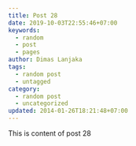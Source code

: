 ```yaml
---
title: Post 28
date: 2019-10-03T22:55:46+07:00
keywords:
  - random
  - post
  - pages
author: Dimas Lanjaka
tags:
  - random post
  - untagged
category:
  - random post
  - uncategorized
updated: 2014-01-26T18:21:48+07:00
---
```

This is content of post 28